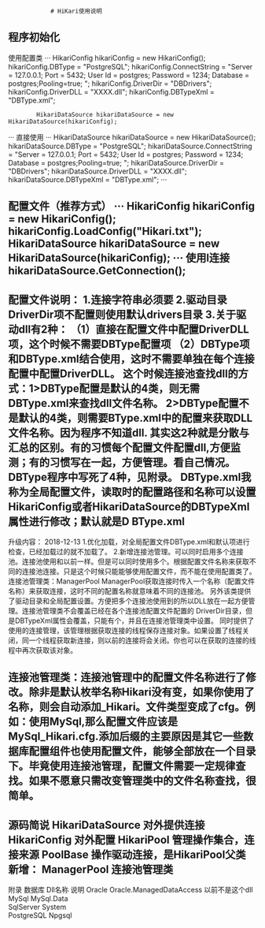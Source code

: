 ﻿                # HiKari使用说明
   程序初始化
   -----------------------------------------------------------------------------------------------------------------
  使用配置类
 ···
   HikariConfig hikariConfig = new HikariConfig();
                hikariConfig.DBType = "PostgreSQL";
                hikariConfig.ConnectString = "Server = 127.0.0.1; Port = 5432; User Id = postgres; Password = 1234; Database =      postgres;Pooling=true; ";
            hikariConfig.DriverDir = "DBDrivers";
            hikariConfig.DriverDLL = "XXXX.dll";
            hikariConfig.DBTypeXml = "DBType.xml";

            HikariDataSource hikariDataSource = new HikariDataSource(hikariConfig);
  
···
直接使用
···
  HikariDataSource hikariDataSource = new HikariDataSource();
                   hikariDataSource.DBType = "PostgreSQL";
            hikariDataSource.ConnectString = "Server = 127.0.0.1; Port = 5432; User Id = postgres; Password = 1234; Database = postgres;Pooling=true; ";
            hikariDataSource.DriverDir = "DBDrivers";
            hikariDataSource.DriverDLL = "XXXX.dll";
            hikariDataSource.DBTypeXml = "DBType.xml";
···

配置文件（推荐方式）
···
HikariConfig hikariConfig = new HikariConfig();
hikariConfig.LoadConfig("Hikari.txt");
HikariDataSource hikariDataSource = new HikariDataSource(hikariConfig);
···
使用l连接
hikariDataSource.GetConnection();
----------------------------------------------------------------------------------------------------------------------------
配置文件说明：
1.连接字符串必须要
2.驱动目录DriverDir项不配置则使用默认drivers目录
3.关于驱动dll有2种：
  （1）直接在配置文件中配置DriverDLL项，这个时候不需要DBType配置项
  （2）DBType项和DBType.xml结合使用，这时不需要单独在每个连接配置中配置DriverDLL。
      这个时候连接池查找dll的方式：1>DBType配置是默认的4类，则无需DBType.xml来查找dll文件名称。
                                2>DBType配置不是默认的4类，则需要BType.xml中的配置来获取DLL文件名称。因为程序不知道dll.
       其实这2种就是分散与汇总的区别。有的习惯每个配置文件配置dll,方便监测；有的习惯写在一起，方便管理。看自己情况。
       DBType程序中写死了4种，见附录。
 DBType.xml我称为全局配置文件，读取时的配置路径和名称可以设置HikariConfig或者HikariDataSource的DBTypeXml属性进行修改；默认就是D     BType.xml
 ------------------------------------------------------------------------------------------------------------------------------
 升级内容：
 2018-12-13
 1.优化加载，对全局配置文件DBType.xml和默认项进行检查，已经加载过的就不加载了。
 2.新增连接池管理。可以同时启用多个连接池。连接池使用和以前一样。但是可以同时使用多个。根据配置文件名称来获取不同的连接池连接。只是这个时候只能能够使用配置文件，而不能在使用配置类了。
  连接池管理类：ManagerPool
  ManagerPool获取连接时传入一个名称（配置文件名称）来获取连接，这时不同的配置名称就意味着不同的连接池。
  另外该类提供了驱动目录和全局配置设置。方便把多个连接池使用到的所以DLL放在一起方便管理。连接池管理类不会覆盖已经在各个连接池配置文件配置的  DriverDir目录，但是DBTypeXml属性会覆盖，只能有个，并且在连接池管理类中设置。
  同时提供了使用的连接管理，该管理根据获取连接的线程保存连接对象。如果设置了线程关闭，同一个线程获取新连接，则以前的连接将会关闭。你也可以在获取的连接的线程中再次获取该对象。
  

连接池管理类：连接池管理中的配置文件名称进行了修改。除非是默认枚举名称Hikari没有变，如果你使用了名称，则会自动添加_Hikari。文件类型变成了cfg。例如：使用MySql,那么配置文件应该是MySql_Hikari.cfg.添加后缀的主要原因是其它一些数据库配置组件也使用配置文件，能够全部放在一个目录下。毕竟使用连接池管理，配置文件需要一定规律查找。如果不愿意只需改变管理类中的文件名称查找，很简单。
 ------------------------------------------------------------------------------------------------------------------------


源码简说
HikariDataSource 对外提供连接
HikariConfig 对外配置
HikariPool 管理操作集合，连接来源
PoolBase 操作驱动连接，是HikariPool父类
新增：
ManagerPool 连接池管理类
-----------------------------------------------------------------------------------------------------------------------
附录
数据库	Dll名称	说明
Oracle	Oracle.ManagedDataAccess	以前不是这个dll
MySql	MySql.Data	
SqlServer	System	
PostgreSQL	Npgsql	

